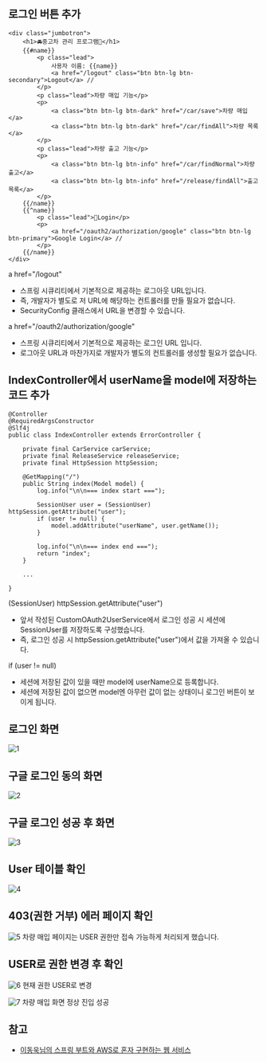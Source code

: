 ## 로그인 버튼 추가
```
<div class="jumbotron">
    <h1>🚘중고차 관리 프로그램🚖</h1>
    {{#name}}
        <p class="lead">
            사용자 이름: {{name}}
            <a href="/logout" class="btn btn-lg btn-secondary">Logout</a> //
        </p>
        <p class="lead">차량 매입 기능</p>
        <p>
            <a class="btn btn-lg btn-dark" href="/car/save">차량 매입</a>
            <a class="btn btn-lg btn-dark" href="/car/findAll">차량 목록</a>
        </p>
        <p class="lead">차량 출고 기능</p>
        <p>
            <a class="btn btn-lg btn-info" href="/car/findNormal">차량 출고</a>
            <a class="btn btn-lg btn-info" href="/release/findAll">출고 목록</a>
        </p>
    {{/name}}
    {{^name}}
        <p class="lead">🔐Login</p>
        <p>
            <a href="/oauth2/authorization/google" class="btn btn-lg btn-primary">Google Login</a> //
        </p>
    {{/name}}
</div>
```
a href="/logout"
* 스프링 시큐리티에서 기본적으로 제공하는 로그아웃 URL입니다.
* 즉, 개발자가 별도로 저 URL에 해당하는 컨트롤러를 만들 필요가 없습니다.   
* SecurityConfig 클래스에서 URL을 변경할 수 있습니다.

a href="/oauth2/authorization/google"
* 스프링 시큐리티에서 기본적으로 제공하는 로그인 URL 입니다.
* 로그아웃 URL과 마찬가지로 개발자가 별도의 컨트롤러를 생성할 필요가 없습니다.

## IndexController에서 userName을 model에 저장하는 코드 추가
```
@Controller
@RequiredArgsConstructor
@Slf4j
public class IndexController extends ErrorController {

    private final CarService carService;
    private final ReleaseService releaseService;
    private final HttpSession httpSession;

    @GetMapping("/")
    public String index(Model model) {
        log.info("\n\n=== index start ===");

        SessionUser user = (SessionUser) httpSession.getAttribute("user");
        if (user != null) {
            model.addAttribute("userName", user.getName());
        }
        
        log.info("\n\n=== index end ===");
        return "index";
    }

    ...

}
```
(SessionUser) httpSession.getAttribute("user")
* 앞서 작성된 CustomOAuth2UserService에서 로그인 성공 시 세션에 SessionUser를 저장하도록 구성했습니다.
* 즉, 로그인 성공 시 httpSession.getAttribute("user")에서 값을 가져올 수 있습니다.

if (user != null)
* 세션에 저장된 값이 있을 때만 model에 userName으로 등록합니다.
* 세션에 저장된 값이 없으면 model엔 아무런 값이 없는 상태이니 로그인 버튼이 보이게 됩니다.

## 로그인 화면
![1]()

## 구글 로그인 동의 화면
![2]()

## 구글 로그인 성공 후 화면
![3]()

## User 테이블 확인
![4]()

## 403(권한 거부) 에러 페이지 확인
![5]()
차량 매입 페이지는 USER 권한만 접속 가능하게 처리되게 했습니다.   

## USER로 권한 변경 후 확인
![6]()
현재 권한 USER로 변경

![7]()
차량 매입 화면 정상 진입 성공

## 참고
* [이동욱님의 스프링 부트와 AWS로 혼자 구현하는 웹 서비스](https://jojoldu.tistory.com/463)